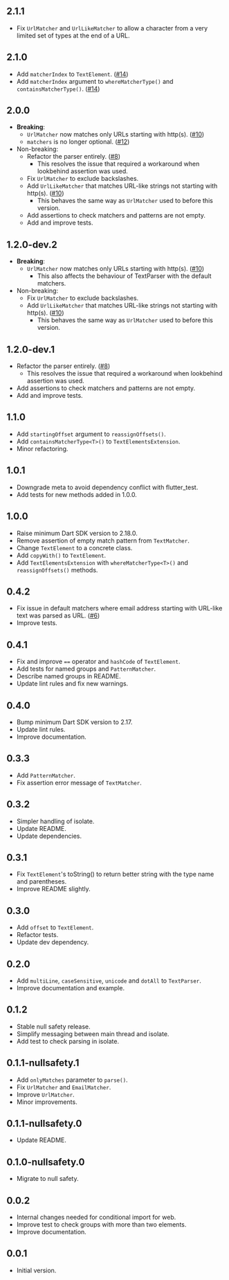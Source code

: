 ## 2.1.1

- Fix `UrlMatcher` and `UrlLikeMatcher` to allow a character from a very limited
  set of types at the end of a URL.

## 2.1.0

- Add `matcherIndex` to `TextElement`. ([#14])
- Add `matcherIndex` argument to `whereMatcherType()` and `containsMatcherType()`. ([#14])

## 2.0.0

- **Breaking**:
    - `UrlMatcher` now matches only URLs starting with http(s). ([#10])
    - `matchers` is no longer optional. ([#12])
- Non-breaking:
    - Refactor the parser entirely. ([#8])
        - This resolves the issue that required a workaround when lookbehind assertion was used.
    - Fix `UrlMatcher` to exclude backslashes.
    - Add `UrlLikeMatcher` that matches URL-like strings not starting with http(s). ([#10])
        - This behaves the same way as `UrlMatcher` used to before this version.
    - Add assertions to check matchers and patterns are not empty.
    - Add and improve tests.

## 1.2.0-dev.2

- **Breaking**:
    - `UrlMatcher` now matches only URLs starting with http(s). ([#10])
        - This also affects the behaviour of TextParser with the default matchers.
- Non-breaking:
    - Fix `UrlMatcher` to exclude backslashes.
    - Add `UrlLikeMatcher` that matches URL-like strings not starting with http(s). ([#10])
        - This behaves the same way as `UrlMatcher` used to before this version.

## 1.2.0-dev.1

- Refactor the parser entirely. ([#8])
    - This resolves the issue that required a workaround when lookbehind assertion was used.
- Add assertions to check matchers and patterns are not empty.
- Add and improve tests.

## 1.1.0

- Add `startingOffset` argument to `reassignOffsets()`.
- Add `containsMatcherType<T>()` to `TextElementsExtension`.
- Minor refactoring.

## 1.0.1

- Downgrade meta to avoid dependency conflict with flutter_test.
- Add tests for new methods added in 1.0.0.

## 1.0.0

- Raise minimum Dart SDK version to 2.18.0.
- Remove assertion of empty match pattern from `TextMatcher`.
- Change `TextElement` to a concrete class.
- Add `copyWith()` to `TextElement`.
- Add `TextElementsExtension` with `whereMatcherType<T>()` and `reassignOffsets()` methods.

## 0.4.2

- Fix issue in default matchers where email address starting with URL-like text was parsed as URL. ([#6])
- Improve tests.

## 0.4.1

- Fix and improve `==` operator and `hashCode` of `TextElement`.
- Add tests for named groups and `PatternMatcher`.
- Describe named groups in README.
- Update lint rules and fix new warnings.

## 0.4.0

- Bump minimum Dart SDK version to 2.17.
- Update lint rules.
- Improve documentation.

## 0.3.3

- Add `PatternMatcher`.
- Fix assertion error message of `TextMatcher`.

## 0.3.2

- Simpler handling of isolate.
- Update README.
- Update dependencies.

## 0.3.1

- Fix `TextElement`'s toString() to return better string with the type name and parentheses.
- Improve README slightly.

## 0.3.0

- Add `offset` to `TextElement`.
- Refactor tests.
- Update dev dependency.

## 0.2.0

- Add `multiLine`, `caseSensitive`, `unicode` and `dotAll` to `TextParser`.
- Improve documentation and example.

## 0.1.2

- Stable null safety release.
- Simplify messaging between main thread and isolate.
- Add test to check parsing in isolate.

## 0.1.1-nullsafety.1

- Add `onlyMatches` parameter to `parse()`. 
- Fix `UrlMatcher` and `EmailMatcher`.
- Improve `UrlMatcher`.
- Minor improvements.

## 0.1.1-nullsafety.0

- Update README.

## 0.1.0-nullsafety.0

- Migrate to null safety.

## 0.0.2

- Internal changes needed for conditional import for web.
- Improve test to check groups with more than two elements.
- Improve documentation.

## 0.0.1

- Initial version.

[#6]: https://github.com/kaboc/dart_text_parser/pull/6
[#8]: https://github.com/kaboc/dart_text_parser/pull/8
[#10]: https://github.com/kaboc/dart_text_parser/pull/10
[#12]: https://github.com/kaboc/dart_text_parser/pull/12
[#14]: https://github.com/kaboc/dart_text_parser/pull/14
[fb56445]: https://github.com/kaboc/dart_text_parser/commit/fb5644553f7e271e2f7fa73747d9451a86419373